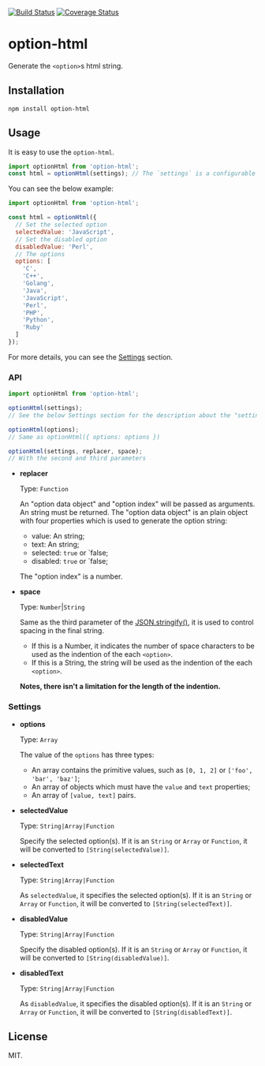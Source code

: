 [![Build Status](https://travis-ci.org/Alex1990/option-html.svg?branch=master)](https://travis-ci.org/Alex1990/option-html)
[![Coverage Status](https://coveralls.io/repos/github/Alex1990/option-html/badge.svg?branch=master)](https://coveralls.io/github/Alex1990/option-html?branch=master)

# option-html

Generate the `<option>`s html string.

## Installation

```shell
npm install option-html
```

## Usage

It is easy to use the `option-html`.

```js
import optionHtml from 'option-html';
const html = optionHtml(settings); // The `settings` is a configurable object
```

You can see the below example:

```js
import optionHtml from 'option-html';

const html = optionHtml({
  // Set the selected option
  selectedValue: 'JavaScript',
  // Set the disabled option
  disabledValue: 'Perl',
  // The options
  options: [
    'C',
    'C++',
    'Golang',
    'Java',
    'JavaScript',
    'Perl',
    'PHP',
    'Python',
    'Ruby'
  ]
});
```

For more details, you can see the [Settings](#settings) section.

### API

```js
import optionHtml from 'option-html';

optionHtml(settings);
// See the below Settings section for the description about the "settings" parameter

optionHtml(options);
// Same as optionHtml({ options: options })

optionHtml(settings, replacer, space);
// With the second and third parameters
```

- **replacer**

  Type: `Function`

  An "option data object" and "option index" will be passed as arguments. An string must be returned. The "option data object" is an plain object with four properties which is used to generate the option string:

  - value: An string;
  - text: An string;
  - selected: `true` or `false;
  - disabled: `true` or `false;

  The "option index" is a number.

- **space**

  Type: `Number`|`String`

  Same as the third parameter of the [JSON.stringify()](https://developer.mozilla.org/en/docs/Web/JavaScript/Reference/Global_Objects/JSON/stringify), it is used to control spacing in the final string.

  - If this is a Number, it indicates the number of space characters to be used as the indention of the each `<option>`.
  - If this is a String, the string will be used as the indention of the each `<option>`.

  **Notes, there isn't a limitation for the length of the indention.**

### Settings

- **options**

  Type: `Array`

  The value of the `options` has three types:

  - An array contains the primitive values, such as `[0, 1, 2]` or `['foo', 'bar', 'baz']`;
  - An array of objects which must have the `value` and `text` properties;
  - An array of `[value, text]` pairs.

- **selectedValue**

  Type: `String|Array|Function`

  Specify the selected option(s). If it is an `String` or `Array` or `Function`, it will be 
  converted to `[String(selectedValue)]`.

- **selectedText**

  Type: `String|Array|Function`

  As `selectedValue`, it specifies the selected option(s). If it is an `String` or `Array` or 
  `Function`, it will be converted to `[String(selectedText)]`.

- **disabledValue**

  Type: `String|Array|Function`

  Specify the disabled option(s). If it is an `String` or `Array` or `Function`, it will be 
  converted to `[String(disabledValue)]`.

- **disabledText**

  Type: `String|Array|Function`

  As `disabledValue`, it specifies the disabled option(s). If it is an `String` or `Array` or 
  `Function`, it will be converted to `[String(disabledText)]`.

## License

MIT.
